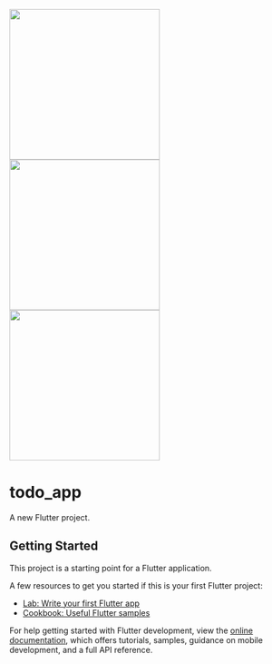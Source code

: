 <img src="https://user-images.githubusercontent.com/79658728/228674238-1d6bd555-d2e8-4ec7-9f81-77a21b0b0fbd.png" width="265" >  <img src="https://user-images.githubusercontent.com/79658728/228674184-8c2164ab-b645-4a05-bd09-5acecf93f206.png" width="265" >  <img src="https://user-images.githubusercontent.com/79658728/228674995-eb84857d-61fa-4d20-b145-253fd7c5010d.png" width="265" >

# todo_app

A new Flutter project.

## Getting Started

This project is a starting point for a Flutter application.

A few resources to get you started if this is your first Flutter project:

- [Lab: Write your first Flutter app](https://docs.flutter.dev/get-started/codelab)
- [Cookbook: Useful Flutter samples](https://docs.flutter.dev/cookbook)

For help getting started with Flutter development, view the
[online documentation](https://docs.flutter.dev/), which offers tutorials,
samples, guidance on mobile development, and a full API reference.
